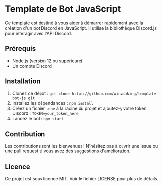 # Template de Bot JavaScript

Ce template est destiné à vous aider à démarrer rapidement avec la création d'un bot Discord en JavaScript. Il utilise la bibliothèque Discord.js pour interagir avec l'API Discord.

## Prérequis

- Node.js (version 12 ou supérieure)
- Un compte Discord

## Installation

1. Clonez ce dépôt : `git clone https://github.com/winvdaking/template-bot-js.git`
2. Installez les dépendances : `npm install`
3. Créez un fichier `.env` à la racine du projet et ajoutez-y votre token Discord : `TOKEN=your_token_here`
4. Lancez le bot : `npm start`

## Contribution

Les contributions sont les bienvenues ! N'hésitez pas à ouvrir une issue ou une pull request si vous avez des suggestions d'amélioration.

## Licence

Ce projet est sous licence MIT. Voir le fichier LICENSE pour plus de détails.
